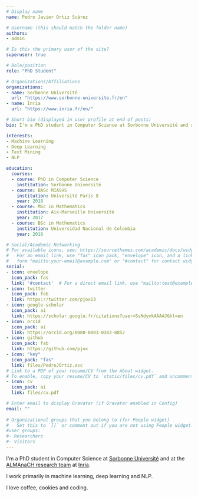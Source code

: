```yaml
---
# Display name
name: Pedro Javier Ortiz Suárez

# Username (this should match the folder name)
authors:
- admin

# Is this the primary user of the site?
superuser: true

# Role/position
role: "PhD Student"

# Organizations/Affiliations
organizations: 
- name: Sorbonne Université 
  url: "https://www.sorbonne-universite.fr/en"
- name: Inria
  url: "https://www.inria.fr/en/"

# Short bio (displayed in user profile at end of posts)
bio: I'm a PhD student in Computer Science at Sorbonne Université and at the ALMAnaCH research team at Inria

interests:
- Machine Learning
- Deep Learning
- Text Mining
- NLP

education:
  courses:
  - course: PhD in Computer Science
    institution: Sorbonne Université
  - course: BASc MIASHS
    institution: Université Paris 8
    year: 2018
  - course: MSc in Mathematics
    institution: Aix-Marseille Université
    year: 2017
  - course: BSc in Mathematics
    institution: Universidad Nacional de Colombia
    year: 2016

# Social/Academic Networking
# For available icons, see: https://sourcethemes.com/academic/docs/widgets/#icons
#   For an email link, use "fas" icon pack, "envelope" icon, and a link in the
#   form "mailto:your-email@example.com" or "#contact" for contact widget.
social:
- icon: envelope
  icon_pack: fas
  link: '#contact'  # For a direct email link, use "mailto:test@example.org".
- icon: twitter
  icon_pack: fab
  link: https://twitter.com/pjox13
- icon: google-scholar
  icon_pack: ai
  link: https://scholar.google.fr/citations?user=5sNdyvkAAAAJ&hl=en
- icon: orcid
  icon_pack: ai
  link: https://orcid.org/0000-0003-0343-8852
- icon: github
  icon_pack: fab
  link: https://github.com/pjox
- icon: "key"
  icon_pack: "fas"
  link: files/PedroJOrtiz.asc
# Link to a PDF of your resume/CV from the About widget.
# To enable, copy your resume/CV to `static/files/cv.pdf` and uncomment the lines below.
- icon: cv
  icon_pack: ai
  link: files/cv.pdf

# Enter email to display Gravatar (if Gravatar enabled in Config)
email: ""
  
# Organizational groups that you belong to (for People widget)
#   Set this to `[]` or comment out if you are not using People widget.  
#user_groups:
#- Researchers
#- Visitors
---
```


I'm a PhD student in Computer Science at [Sorbonne Université](https://sorbonne-universite.fr/en) and at the [ALMAnaCH research team](https://team.inria.fr/almanach/) at [Inria](https://www.inria.fr/en/).

I work primarily in machine learning, deep learning and NLP.

I love coffee, cookies and coding.